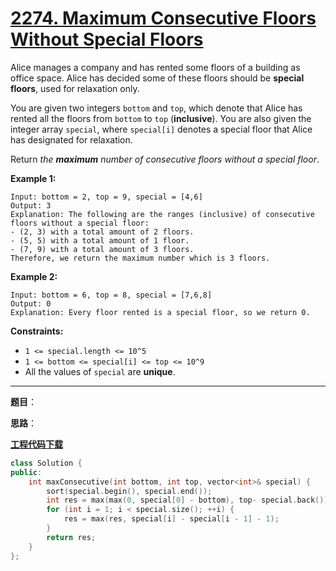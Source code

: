 # [2274. Maximum Consecutive Floors Without Special Floors](https://leetcode.com/problems/maximum-consecutive-floors-without-special-floors/)

Alice manages a company and has rented some floors of a building as office space. Alice has decided some of these floors should be **special floors**, used for relaxation only.

You are given two integers `bottom` and `top`, which denote that Alice has rented all the floors from `bottom` to `top` (**inclusive**). You are also given the integer array `special`, where `special[i]` denotes a special floor that Alice has designated for relaxation.

Return *the **maximum** number of consecutive floors without a special floor*.

**Example 1:**

```
Input: bottom = 2, top = 9, special = [4,6]
Output: 3
Explanation: The following are the ranges (inclusive) of consecutive floors without a special floor:
- (2, 3) with a total amount of 2 floors.
- (5, 5) with a total amount of 1 floor.
- (7, 9) with a total amount of 3 floors.
Therefore, we return the maximum number which is 3 floors.
```

**Example 2:**

```
Input: bottom = 6, top = 8, special = [7,6,8]
Output: 0
Explanation: Every floor rented is a special floor, so we return 0.
```

**Constraints:**

- `1 <= special.length <= 10^5`
- `1 <= bottom <= special[i] <= top <= 10^9`
- All the values of `special` are **unique**.

-----

**题目**：

**思路**：

[**工程代码下载**](https://github.com/shenkh/leetcode)

```cpp
class Solution {
public:
    int maxConsecutive(int bottom, int top, vector<int>& special) {
        sort(special.begin(), special.end());
        int res = max(max(0, special[0] - bottom), top- special.back());
        for (int i = 1; i < special.size(); ++i) {
            res = max(res, special[i] - special[i - 1] - 1);
        }
        return res;
    }
};
```
